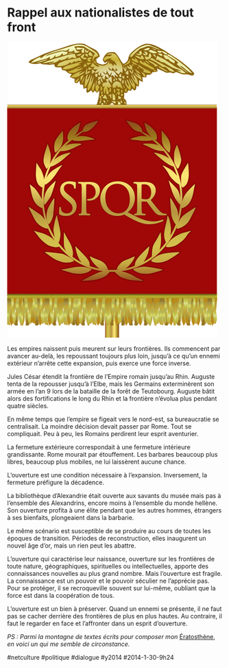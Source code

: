 # Rappel aux nationalistes de tout front

![](_i/spqr.png)

Les empires naissent puis meurent sur leurs frontières. Ils commencent par avancer au-delà, les repoussant toujours plus loin, jusqu’à ce qu’un ennemi extérieur n’arrête cette expansion, puis exerce une force inverse.

Jules César étendit la frontière de l’Empire romain jusqu’au Rhin. Auguste tenta de la repousser jusqu’à l’Elbe, mais les Germains exterminèrent son armée en l’an 9 lors de la bataille de la forêt de Teutobourg. Auguste bâtit alors des fortifications le long du Rhin et la frontière n’évolua plus pendant quatre siècles.

En même temps que l’empire se figeait vers le nord-est, sa bureaucratie se centralisait. La moindre décision devait passer par Rome. Tout se compliquait. Peu à peu, les Romains perdirent leur esprit aventurier.

La fermeture extérieure correspondait à une fermeture intérieure grandissante. Rome mourait par étouffement. Les barbares beaucoup plus libres, beaucoup plus mobiles, ne lui laissèrent aucune chance.

L’ouverture est une condition nécessaire à l’expansion. Inversement, la fermeture préfigure la décadence.

La bibliothèque d’Alexandrie était ouverte aux savants du musée mais pas à l’ensemble des Alexandrins, encore moins à l’ensemble du monde hellène. Son ouverture profita à une élite pendant que les autres hommes, étrangers à ses bienfaits, plongeaient dans la barbarie.

Le même scénario est susceptible de se produire au cours de toutes les époques de transition. Périodes de reconstruction, elles inaugurent un nouvel âge d’or, mais un rien peut les abattre.

L’ouverture qui caractérise leur naissance, ouverture sur les frontières de toute nature, géographiques, spirituelles ou intellectuelles, apporte des connaissances nouvelles au plus grand nombre. Mais l’ouverture est fragile. La connaissance est un pouvoir et le pouvoir séculier ne l’apprécie pas. Pour se protéger, il se recroqueville souvent sur lui-même, oubliant que la force est dans la coopération de tous.

L’ouverture est un bien à préserver. Quand un ennemi se présente, il ne faut pas se cacher derrière des frontières de plus en plus hautes. Au contraire, il faut le regarder en face et l’affronter dans un esprit d’ouverture.

*PS : Parmi la montagne de textes écrits pour composer mon* [Ératosthène](../../page/eratosthene), *en voici un qui me semble de circonstance.*



#netculture #politique #dialogue #y2014 #2014-1-30-9h24
